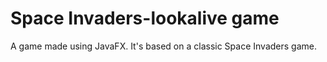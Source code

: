 # Space Invaders-lookalive game

A game made using JavaFX. It's based on a classic Space Invaders game.
